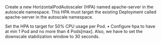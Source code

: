 Create a new HorizontalPodAutoscaler (HPA) named apache-server in the autoscale namespace. 
This HPA must target the existing Deployment called apache-server in the autoscale namespace.

Set the HPA to target for 50% CPU usage per Pod.
• Configure hpa to have at min 1 Pod and no more than 4 Pods[max]. 
Also, we have to set the downscale stabilization window to 30 seconds.